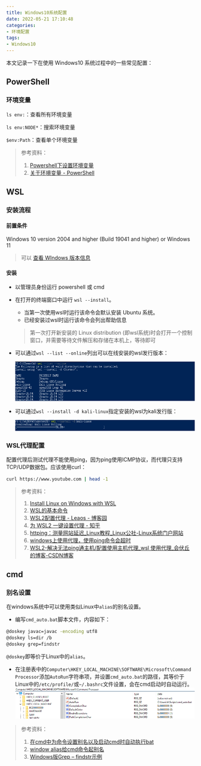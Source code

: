 ```yaml
---
title: Windows10系统配置
date: 2022-05-21 17:10:48
categories:
- 环境配置
tags:
- Windows10
---
```


本文记录一下在使用 Windows10 系统过程中的一些常见配置：

<!--more-->

## PowerShell

### 环境变量

`ls env:`：查看所有环境变量

`ls env:NODE*`：搜索环境变量

`$env:Path`：查看单个环境变量

> 参考资料：
>
> 1. [Powershell下设置环境变量](https://www.cnblogs.com/liuyt/p/5677781.html)
> 2. [关于环境变量 - PowerShell](https://docs.microsoft.com/zh-cn/powershell/module/microsoft.powershell.core/about/about_environment_variables?view=powershell-7.2)

## WSL

### 安装流程

#### 前置条件

Windows 10 version 2004 and higher (Build 19041 and higher) or Windows 11

> 可以 [查看 WIndows 版本信息](https://tom89757.github.io/2022/05/22/Windows10%E5%B8%B8%E8%A7%81%E6%93%8D%E4%BD%9C/#%E6%9F%A5%E7%9C%8B-windows%E7%89%88%E6%9C%AC%E4%BF%A1%E6%81%AF)

#### 安装

- 以管理员身份运行 powershell 或 cmd

- 在打开的终端窗口中运行 `wsl --install`。

  - 当第一次使用wsl时运行该命令会默认安装 Ubuntu 系统。
  - 已经安装过wsl时运行该命令会列出帮助信息

  > 第一次打开新安装的 Linux distribution (即wsl系统)时会打开一个控制窗口，并需要等待文件解压和存储在本机上，等待即可

- 可以通过`wsl --list --online`列出可以在线安装的wsl发行版本：

  ![image-20220522210152668](https://raw.githubusercontent.com/Tom89757/ImageHost/main/hexo/image-20220522210152668.png)

- 可以通过`wsl --install -d kali-linux`指定安装的wsl为kali发行版：

  ![image-20220522210402831](https://raw.githubusercontent.com/Tom89757/ImageHost/main/hexo/image-20220522210402831.png)
### WSL代理配置
配置代理后测试代理不能使用ping，因为ping使用ICMP协议，而代理只支持TCP/UDP数据包。应该使用curl：
```bash
curl https://www.youtube.com | head -1
```
> 参考资料：
> 1. [Install Linux on Windows with WSL](https://docs.microsoft.com/en-us/windows/wsl/install)
> 2. [WSL的基本命令](https://docs.microsoft.com/zh-cn/windows/wsl/basic-commands)
> 3. [WSL2配置代理 - Leaos - 博客园](https://www.cnblogs.com/tuilk/p/16287472.html)
> 4. [为 WSL2 一键设置代理 - 知乎](https://zhuanlan.zhihu.com/p/153124468)
> 5. [httping：测量网站延迟_Linux教程_Linux公社-Linux系统门户网站](https://www.linuxidc.com/Linux/2016-05/131448.htm)
> 6. [windows上使用代理，使用ping命令会超时](https://blog.csdn.net/zhongliangtang/article/details/81280460)
> 7. [WSL2-解决无法ping通主机/配置使用主机代理_wsl 使用代理_会伏丘的博客-CSDN博客](https://blog.csdn.net/fur_pikachu/article/details/127973376)

## cmd
### 别名设置
在windows系统中可以使用类似Linux中`alias`的别名设置。
- 编写`cmd_auto.bat`脚本文件，内容如下：
```bash
@doskey javac=javac -encoding utf8
@doskey ls=dir /b
@doskey grep=findstr
```
`@doskey`即等价于Linux中的`alias`。
- 在注册表中的`Computer\HKEY_LOCAL_MACHINE\SOFTWARE\Microsoft\Command Processor`添加`AutoRun`字符串项，并设置`cmd_auto.bat`的路径，其等价于Linux中的`/etc/profile/`或`~/.bashrc`文件设置，会在cmd启动时自动运行。
![](https://raw.githubusercontent.com/Tom89757/ImageHost/main/hexo/20221014235536.png)

> 参考资料：
> 1. [在cmd中为命令设置别名以及启动cmd时自动执行bat](https://www.cnblogs.com/fstang/archive/2013/04/06/3002006.html)
> 2. [window alias给cmd命令起别名](https://www.cnblogs.com/onelikeone/p/10783497.html)
> 3. [Windows版Grep – findstr示例](https://blog.csdn.net/cyan20115/article/details/106551191)
